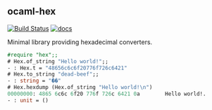 ## ocaml-hex

[![Build Status](https://travis-ci.org/mirage/ocaml-hex.svg)](https://travis-ci.org/mirage/ocaml-hex)
[![docs](https://img.shields.io/badge/doc-online-blue.svg)](https://mirage.github.io/ocaml-hex/)

Minimal library providing hexadecimal converters.

```ocaml
#require "hex";;
# Hex.of_string "Hello world!";;
- : Hex.t = "48656c6c6f20776f726c6421"
# Hex.to_string "dead-beef";;
- : string = "ޭ��"
# Hex.hexdump (Hex.of_string "Hello world!\n")
00000000: 4865 6c6c 6f20 776f 726c 6421 0a        Hello world!.
- : unit = ()
```